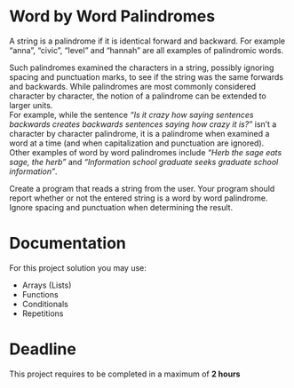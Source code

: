 # Word by Word Palindromes

A string is a palindrome if it is identical forward and backward. For example “anna”, “civic”, “level” and “hannah” 
are all examples of palindromic words.

Such palindromes examined the characters in a string, possibly ignoring spacing and punctuation marks, 
to see if the string was the same forwards and backwards. 
While palindromes are most commonly considered character by character, 
the notion of a palindrome can be extended to larger units.   
For example, while the sentence 
*“Is it crazy how saying sentences backwards creates backwards sentences saying how crazy it is?”* 
isn’t a character by character palindrome, it is a palindrome when examined a word at a time 
(and when capitalization and punctuation are ignored).  
Other examples of word by word palindromes include 
*“Herb the sage eats sage, the herb”* and *“Information school graduate seeks graduate school information”*.

Create a program that reads a string from the user. 
Your program should report whether or not the entered string is a word by word palindrome. 
Ignore spacing and punctuation when determining the result.

# Documentation

For this project solution you may use:

- Arrays (Lists)
- Functions
- Conditionals
- Repetitions

# Deadline

This project requires to be completed in a maximum of **2 hours**

